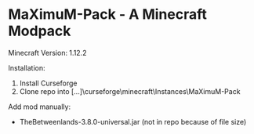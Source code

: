 # MaXimuM-Pack - A Minecraft Modpack

Minecraft Version: 1.12.2

Installation:
1. Install Curseforge
2. Clone repo into [...]\curseforge\minecraft\Instances\MaXimuM-Pack

Add mod manually:

- TheBetweenlands-3.8.0-universal.jar (not in repo because of file size)
